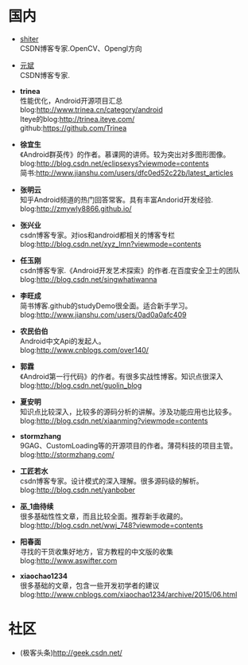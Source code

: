 

# 国内
- [shiter](http://blog.csdn.net/wangyaninglm)<br/>
CSDN博客专家.OpenCV、Opengl方向

- [元斌](http://blog.csdn.net/qibin0506)<br/>
CSDN博客专家.

- **trinea**<br/>
 性能优化，Android开源项目汇总<br/>
 blog:http://www.trinea.cn/category/android<br/>
 Iteye的blog:http://trinea.iteye.com/<br/>
 github:https://github.com/Trinea<br/>

- **徐宜生**<br/>
《Android群英传》的作者。慕课网的讲师。较为突出对多图形图像。<br/>
 blog:http://blog.csdn.net/eclipsexys?viewmode=contents<br/>
 简书:http://www.jianshu.com/users/dfc0ed52c22b/latest_articles<br/>

- **张明云**<br/>
  知乎Android频道的热门回答常客。具有丰富Andorid开发经验.<br/>
  blog:http://zmywly8866.github.io/<br/>
 
- **张兴业**<br/>
csdn博客专家。对ios和android都相关的博客专栏<br/>
blog:http://blog.csdn.net/xyz_lmn?viewmode=contents<br/>
  
- **任玉刚**<br/>
csdn博客专家.《Android开发艺术探索》的作者.在百度安全卫士的团队<br/>
blog:http://blog.csdn.net/singwhatiwanna<br/>


- **李旺成**<br/>
简书博客.github的studyDemo很全面。适合新手学习。<br/>
blog:http://www.jianshu.com/users/0ad0a0afc409<br/>
  
- **农民伯伯**<br/>
Android中文Api的发起人。<br/>
blog:http://www.cnblogs.com/over140/<br/>

- **郭霖**<br/>
《Android第一行代码》的作者。有很多实战性博客。知识点很深入<br/>
blog:http://blog.csdn.net/guolin_blog<br/>
  
- **夏安明**<br/>
知识点比较深入，比较多的源码分析的讲解。涉及功能应用也比较多。<br/>
blog:http://blog.csdn.net/xiaanming?viewmode=contents<br/>

- **stormzhang**<br/>
9GAG、CustomLoading等的开源项目的作者。薄荷科技的项目主管。<br/>
blog:http://stormzhang.com/<br/>
  
- **工匠若水**<br/>
csdn博客专家。设计模式的深入理解。很多源码级的解析。<br/>
blog:http://blog.csdn.net/yanbober<br/>
  
- **巫_1曲待续**<br/>
  很多基础性性文章，而且比较全面。推荐新手收藏的。<br/>
  blog:http://blog.csdn.net/wwj_748?viewmode=contents<br/>

- **阳春面**<br/>
 寻找的干货收集好地方，官方教程的中文版的收集<br/>
 blog:http://www.aswifter.com<br/>

- **xiaochao1234**<br/>
很多基础的文章，包含一些开发初学者的建议<br/>
blog:http://www.cnblogs.com/xiaochao1234/archive/2015/06.html<br/>


# 社区
- (极客头条)<http://geek.csdn.net/><br/>
